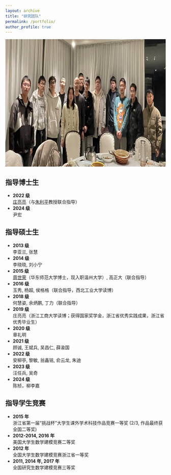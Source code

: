 ```yaml
---
layout: archive
title: "研究团队"
permalink: /portfolio/
author_profile: true
---
```


<div style="text-align: center;">
  <img src="/images/team.jpg" alt="" style="width: 750px; height: 400px;" />
</div>

## 指导博士生

- **2022 级**  
  [庄亮亮](https://zll-blog.netlify.app/)（与[朱利平](http://isbd.ruc.edu.cn/sztd/1300f3797f4e477789514056a51c9dfa.htm)教授联合指导）  
- **2024 级**  
  尹宏

## 指导硕士生

- **2013 级**  
  李亚兰, 张慧  
- **2014 级**  
  李晓晓, 刘小宁  
- **2015 级**  
  [周世荣](https://slxy.wzu.edu.cn/zsr.pdf)（华东师范大学博士，现入职温州大学）, 高正大（联合指导）  
- **2016 级**  
  玉秀, 杨超, 侯格格（联合指导，西北工业大学读博）  
- **2018 级**  
  何慧姿, 余炳鹏, 丁力（联合指导）  
- **2019 级**  
  庄亮亮（浙江工商大学读博；获得国家奖学金，浙江省优秀实践成果，浙江省优秀毕业生）  
- **2020 级**  
  章礼明  
- **2021 级**  
  顾诚, 王斌兵, 吴昌仁, 薛渝国  
- **2022 级**  
  安柳亭, 黎敏, 翁鑫铭, 俞云龙, 朱迪  
- **2023 级**  
  汪任兵, 吴奇  
- **2024 级**  
  陈桢，柳李嘉

## 指导学生竞赛

- **2015 年**  
  浙江省第一届“挑战杯”大学生课外学术科技作品竞赛一等奖 (2/3, 作品最终获全国二等奖)  
- **2012-2014, 2016 年**  
  美国大学生数学建模竞赛二等奖  
- **2012 年**  
  全国大学生数学建模竞赛浙江省一等奖  
- **2011, 2014 年, 2017 年**  
  全国研究生数学建模竞赛三等奖

